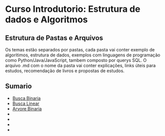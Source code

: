 # Curso Introdutorio: Estrutura de dados e Algoritmos

## Estrutura de Pastas e Arquivos

Os temas estão separados por pastas, cada pasta vai conter exemplo de algoritimos, estrutura de dados, exemplos com linguagens de programação como Python/Java/JavaScript, tambem composto por querys SQL. O arquivo .md com o nome da pasta vai conter explicações, links úteis para estudos, recomendação de livros e propostas de estudos.

## Sumario

- [Busca Binaria](https://github.com/ArthurRufi/DSA/tree/main/Busca%20Binaria)
- [Busca Linear]()
- [Arvore Binaria](https://github.com/ArthurRufi/DSA/tree/main/Arvores/Arvore%20Binaria)
- []()
- []()
- []()
- []()